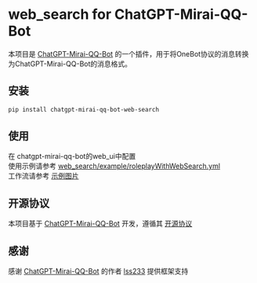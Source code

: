 # web_search for ChatGPT-Mirai-QQ-Bot

本项目是 [ChatGPT-Mirai-QQ-Bot](https://github.com/lss233/chatgpt-mirai-qq-bot) 的一个插件，用于将OneBot协议的消息转换为ChatGPT-Mirai-QQ-Bot的消息格式。

## 安装

```bash
pip install chatgpt-mirai-qq-bot-web-search
```

## 使用

在 chatgpt-mirai-qq-bot的web_ui中配置  
使用示例请参考 [web_search/example/roleplayWithWebSearch.yml](web_search/example/roleplayWithWebSearch.yaml)    
工作流请参考 [示例图片](web_search/example/workflow.png)

## 开源协议

本项目基于 [ChatGPT-Mirai-QQ-Bot](https://github.com/lss233/chatgpt-mirai-qq-bot) 开发，遵循其 [开源协议](https://github.com/lss233/chatgpt-mirai-qq-bot/blob/master/LICENSE)

## 感谢

感谢 [ChatGPT-Mirai-QQ-Bot](https://github.com/lss233/chatgpt-mirai-qq-bot) 的作者 [lss233](https://github.com/lss233) 提供框架支持



